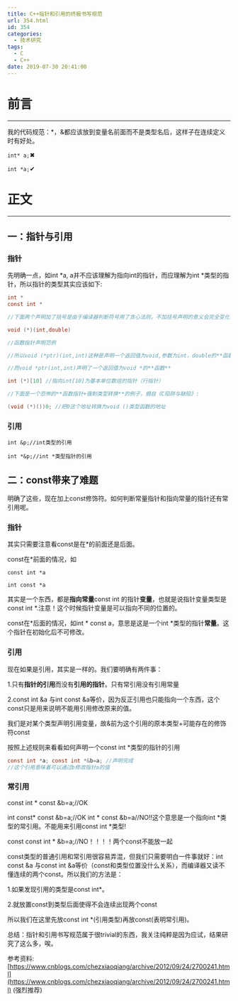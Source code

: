 ```yaml
---
title: C++指针和引用的终极书写规范
url: 354.html
id: 354
categories:
  - 技术研究
tags:
  - C
  - C++
date: 2019-07-30 20:41:00
---
```

# 前言  

-----

我的代码规范：*，&都应该放到变量名前面而不是类型名后，这样子在连续定义时有好处。

`int* a;`✖

`int *a;`✔

# 正文

-----

## 一：指针与引用

### 指针

先明确一点，如int \*a, a并不应该理解为指向int的指针，而应理解为int \*类型的指针，所以指针的类型其实应该如下:

```C
int * 
const int * 

//下面两个声明加了括号是由于编译器判断符号用了贪心法则，不加括号声明的意义会完全变化  

void (*)(int,double)

//函数指针声明范例

//所以void (*ptr)(int,int)这种是声明一个返回值为void,参数为int，double的**函数指针**ptr 

//而void *ptr(int,int)声明了一个返回值为void *的**函数**  

int (*)[10] //指向int[10]为基本单位数组的指针（行指针）

//下面是一个恐怖的**函数指针+强制类型转换**的例子，摘自《C陷阱与缺陷》:

(void (*)())0; //把0这个地址转换为void ()类型函数的地址
```

### 引用

`int &p;//int类型的引用`

`int *&p;//int *类型指针的引用`

## 二：const带来了难题

明确了这些，现在加上const修饰符。如何判断常量指针和指向常量的指针还有常引用呢。  

### 指针  

其实只需要注意看const是在*的前面还是后面。  

const在*前面的情况，如

`const int *a` 

`int const *a`

其实是一个东西，都是**指向常量**const int 的指针**变量**，也就是说指针变量类型是 const int *.注意！这个时候指针变量是可以指向不同的位置的。

const在*后面的情况，如int * const a，意思是这是一个int *类型的指针**常量**。这个指针在初始化后不可修改。

### 引用  

现在如果是引用，其实是一样的。我们要明确有两件事：  

1.只有**指针的引用**而没有**引用的指针**。只有常引用没有引用常量  

2.const int &a 与int const &a等价，因为反正引用也只能指向一个东西，这个const只是用来说明不能用引用修改原来的值。

我们是对某个类型声明引用变量，故&前为这个引用的原本类型+可能存在的修饰符const  

按照上述规则来看看如何声明一个const int *类型的指针的引用
```C
const int *a; const int *&b=a; //声明完成 
//这个引用意味着可以通过b修改指针a的值
```

### 常引用

const int * const &b=a;//OK 

int const* const &b=a;//OK int * const &b=a//NO!!这个意思是一个指向int *类型的常引用。不能用来引用const int *类型! 

const const int * &b=a;//NO！！！！两个const不能放一起

const类型的普通引用和常引用很容易弄混，但我们只需要明白一件事就好：int const &a 与const int &a等价（const和类型位置没什么关系），而编译器又读不懂连续的两个const。所以我们的方法是：  

1.如果发现引用的类型是const int*。 

2.就放置const到类型后面使得不会连续出现两个const  

所以我们在这里先放const int *(引用类型)再放const(表明常引用)。  

总结：指针和引用书写规范属于很trivial的东西，我关注纯粹是因为应试，结果研究了这么多，唉。

参考资料: [https://www.cnblogs.com/chezxiaoqiang/archive/2012/09/24/2700241.html](https://www.cnblogs.com/chezxiaoqiang/archive/2012/09/24/2700241.html) (强烈推荐)